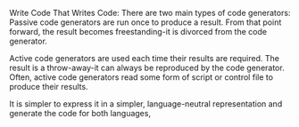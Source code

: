 
Write Code That Writes Code:
There are two main types of code generators: Passive code generators are run once to produce a result. From that point forward, the result becomes freestanding-it is divorced from the code generator.

Active code generators are used each time their results are required. The result is a throw-away-it can always be reproduced by the code generator. Often, active code generators read some form of script or control file to produce their results.

It is simpler to express it in a simpler, language-neutral representation and generate the code for both languages,
